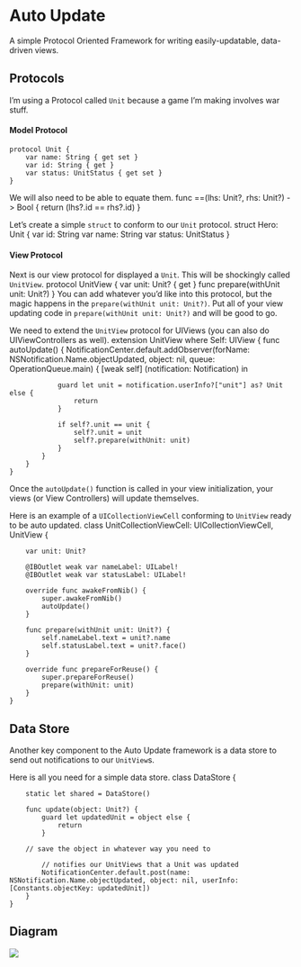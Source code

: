 # Auto Update
A simple Protocol Oriented Framework for writing easily-updatable, data-driven views.

## Protocols
I’m using a Protocol called `Unit` because a game I’m making involves war stuff.

#### Model Protocol
	protocol Unit {
	    var name: String { get set }
	    var id: String { get }
	    var status: UnitStatus { get set }
	}

We will also need to be able to equate them.
	func ==(lhs: Unit?, rhs: Unit?) -> Bool {
	    return (lhs?.id == rhs?.id)
	}

Let’s create a simple `struct` to conform to our `Unit` protocol.
	struct Hero: Unit {
	    var id: String
	    var name: String
	    var status: UnitStatus
	}

#### View Protocol
Next is our view protocol for displayed a `Unit`. This will be shockingly called `UnitView`.
	protocol UnitView {
	    var unit: Unit? { get }
	    func prepare(withUnit unit: Unit?)
	}
You can add whatever you’d like into this protocol, but the magic happens in the `prepare(withUnit unit: Unit?)`. Put all of your view updating code in `prepare(withUnit unit: Unit?)` and will be good to go.

We need to extend the `UnitView` protocol for UIViews (you can also do UIViewControllers as well).
	extension UnitView where Self: UIView {
	    func autoUpdate() {
	        NotificationCenter.default.addObserver(forName: NSNotification.Name.objectUpdated, object: nil, queue: OperationQueue.main) {
	            [weak self] (notification: Notification) in
	            
	            guard let unit = notification.userInfo?["unit"] as? Unit else {
	                return
	            }
	            
	            if self?.unit == unit {
	                self?.unit = unit
	                self?.prepare(withUnit: unit)
	            }
	        }
	    }
	}
Once the `autoUpdate()` function is called in your view initialization, your views (or View Controllers) will update themselves.

Here is an example of a `UICollectionViewCell` conforming to `UnitView` ready to be auto updated.
	class UnitCollectionViewCell: UICollectionViewCell, UnitView {
	    
	    var unit: Unit?
	    
	    @IBOutlet weak var nameLabel: UILabel!
	    @IBOutlet weak var statusLabel: UILabel!
	    
	    override func awakeFromNib() {
	        super.awakeFromNib()
	        autoUpdate()
	    }
	    
	    func prepare(withUnit unit: Unit?) {
	        self.nameLabel.text = unit?.name
	        self.statusLabel.text = unit?.face()
	    }
	    
	    override func prepareForReuse() {
	        super.prepareForReuse()
	        prepare(withUnit: unit)
	    }
	}

## Data Store
Another key component to the Auto Update framework is a data store to send out notifications to our `UnitView`s.

Here is all you need for a simple data store.
	class DataStore {
	    
	    static let shared = DataStore()
	    
	    func update(object: Unit?) {
	        guard let updatedUnit = object else {
	            return
	        }
	        
		// save the object in whatever way you need to
	        
	        // notifies our UnitViews that a Unit was updated
	        NotificationCenter.default.post(name: NSNotification.Name.objectUpdated, object: nil, userInfo: [Constants.objectKey: updatedUnit])
	    }
	}

## Diagram
![](https://www.dropbox.com/s/1m49xoo7kc9qusv/Diagram.png?raw=1)
